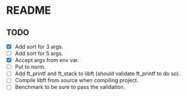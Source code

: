 # README

## TODO

- [x] Add sort for 3 args.
- [ ] Add sort for 5 args.
- [x] Accept args from env var.
- [ ] Put to norm.
- [ ] Add ft_printf and ft_stack to libft (should validate ft_printf to do so).
- [ ] Compile libft from source when compiling project.
- [ ] Benchmark to be sure to pass the validation.
